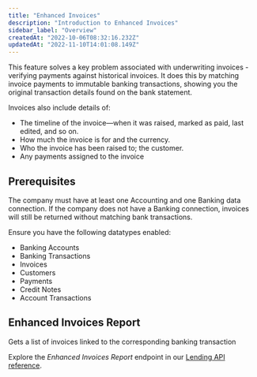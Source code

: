 ```yaml
---
title: "Enhanced Invoices"
description: "Introduction to Enhanced Invoices"
sidebar_label: "Overview"
createdAt: "2022-10-06T08:32:16.232Z"
updatedAt: "2022-11-10T14:01:08.149Z"
---
```


This feature solves a key problem associated with underwriting invoices - verifying payments against historical invoices. It does this by matching invoice payments to immutable banking transactions, showing you the original transaction details found on the bank statement.

Invoices also include details of:
- The timeline of the invoice—when it was raised, marked as paid, last edited, and so on.
- How much the invoice is for and the currency.
- Who the invoice has been raised to; the customer.
- Any payments assigned to the invoice

## Prerequisites

The company must have at least one Accounting and one Banking data connection. If the company does not have a Banking connection, invoices will still be returned without matching bank transactions.

Ensure you have the following datatypes enabled:
- Banking Accounts
- Banking Transactions
- Invoices
- Customers
- Payments
- Credit Notes
- Account Transactions

## Enhanced Invoices Report

Gets a list of invoices linked to the corresponding banking transaction

Explore the _Enhanced Invoices Report_ endpoint in our [Lending API reference](/lending-api#/operations/get-enhanced-invoices-report).
